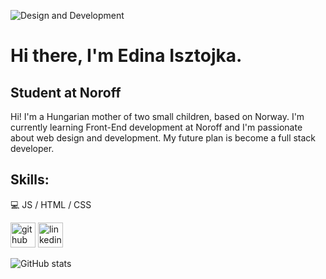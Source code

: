 ![Design and Development](https://images.unsplash.com/photo-1503437313881-503a91226402?ixlib=rb-4.0.3&ixid=MnwxMjA3fDB8MHxwaG90by1wYWdlfHx8fGVufDB8fHx8&auto=format&fit=crop&w=1632&q=80)

# Hi there, I'm Edina Isztojka.
## Student at Noroff

Hi! I'm a Hungarian mother of two small children, based on Norway. I'm currently learning Front-End development at Noroff and I'm passionate about web design and development. My future plan is become a full stack developer.

## Skills: 
💻 JS / HTML / CSS



[<img src='https://cdn.jsdelivr.net/npm/simple-icons@3.0.1/icons/github.svg' alt='github' height='40'>](https://github.com/edinanorge)  [<img src='https://cdn.jsdelivr.net/npm/simple-icons@3.0.1/icons/linkedin.svg' alt='linkedin' height='40'>](https://www.linkedin.com/in/edinanorge/)  

![GitHub stats](https://github-readme-stats.vercel.app/api?username=edinanorge&show_icons=true)  
